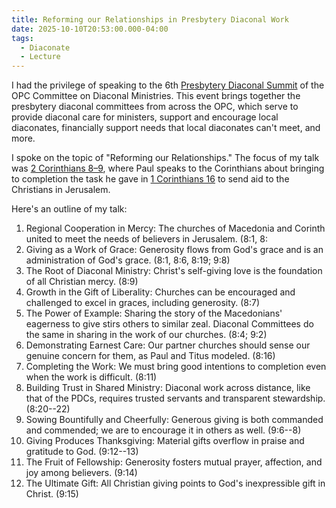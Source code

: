```yaml
---
title: Reforming our Relationships in Presbytery Diaconal Work
date: 2025-10-10T20:53:00.000-04:00
tags:
  - Diaconate
  - Lecture
---
```

I had the privilege of speaking to the 6th [Presbytery Diaconal Summit](https://www.opccdm.org/summits) of the OPC Committee on Diaconal Ministries. This event brings together the presbytery diaconal committees from across the OPC, which serve to provide diaconal care for ministers, support and encourage local diaconates, financially support needs that local diaconates can't meet, and more. 

I spoke on the topic of "Reforming our Relationships." The focus of my talk was [2 Corinthians 8–9](https://www.biblegateway.com/passage/?search=2%20Corinthians%208–9&version=ESV), where Paul speaks to the Corinthians about bringing to completion the task he gave in [1 Corinthians 16](https://www.biblegateway.com/passage/?search=1%20Corinthians%2016%3A1-3&version=NIV) to send aid to the Christians in Jerusalem.

Here's an outline of my talk:

1. Regional Cooperation in Mercy: The churches of Macedonia and Corinth united to meet the needs of believers in Jerusalem. (8:1, 8:
2. Giving as a Work of Grace: Generosity flows from God's grace and is an administration of God's grace. (8:1, 8:6, 8:19; 9:8)
3. The Root of Diaconal Ministry: Christ's self-giving love is the foundation of all Christian mercy. (8:9)
4. Growth in the Gift of Liberality: Churches can be encouraged and challenged to excel in graces, including generosity. (8:7)
5. The Power of Example: Sharing the story of the Macedonians' eagerness to give stirs others to similar zeal. Diaconal Committees do the same in sharing in the work of our churches. (8:4; 9:2)
6. Demonstrating Earnest Care: Our partner churches should sense our genuine concern for them, as Paul and Titus modeled. (8:16)
7. Completing the Work: We must bring good intentions to completion even when the work is difficult. (8:11)
8. Building Trust in Shared Ministry: Diaconal work across distance, like that of the PDCs, requires trusted servants and transparent stewardship. (8:20--22)
9. Sowing Bountifully and Cheerfully: Generous giving is both commanded and commended; we are to encourage it in others as well. (9:6--8)
10. Giving Produces Thanksgiving: Material gifts overflow in praise and gratitude to God. (9:12--13)
11. The Fruit of Fellowship: Generosity fosters mutual prayer, affection, and joy among believers. (9:14)
12. The Ultimate Gift: All Christian giving points to God's inexpressible gift in Christ. (9:15)

